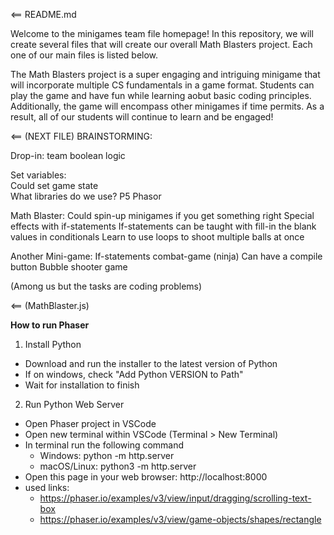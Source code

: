<== README.md

Welcome to the minigames team file homepage! In this repository, we will create several files that will create our overall Math Blasters project. Each one of our main files is listed below. 

The Math Blasters project is a super engaging and intriguing minigame that will incorporate multiple CS fundamentals in a game format. Students can play the game and have fun while learning aobut basic coding principles. Additionally, the game will encompass other minigames if time permits. As a result, all of our students will continue to learn and be engaged!

<== (NEXT FILE)
BRAINSTORMING:

Drop-in: team boolean logic 

Set variables:  
    Could set game state  
    What libraries do we use? 
    P5 
    Phasor 

Math Blaster: 
    Could spin-up minigames if you get something right 
    Special effects with if-statements 
    If-statements can be taught with fill-in the blank values in conditionals 
    Learn to use loops to shoot multiple balls at once 

Another Mini-game: 
    If-statements combat-game (ninja) 
    Can have a compile button 
    Bubble shooter game 
 
(Among us but the tasks are coding problems) 

<== (MathBlaster.js)


**How to run Phaser**
1. Install Python
* Download and run the installer to the latest version of Python
* If on windows, check "Add Python VERSION to Path"
* Wait for installation to finish
2. Run Python Web Server
* Open Phaser project in VSCode
* Open new terminal within VSCode (Terminal > New Terminal)
* In terminal run the following command
   * Windows: python -m http.server
   * macOS/Linux: python3 -m http.server
* Open this page in your web browser: http://localhost:8000
* used links:
    * https://phaser.io/examples/v3/view/input/dragging/scrolling-text-box
    * https://phaser.io/examples/v3/view/game-objects/shapes/rectangle
